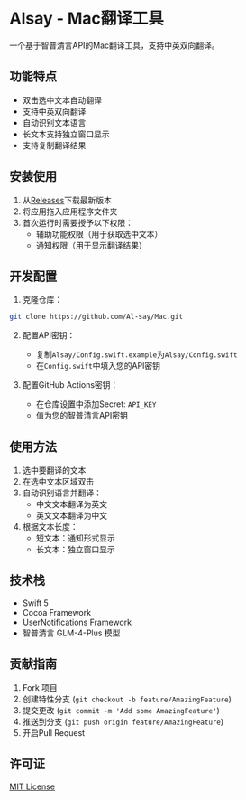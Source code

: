 # Alsay - Mac翻译工具

一个基于智普清言API的Mac翻译工具，支持中英双向翻译。

## 功能特点

- 双击选中文本自动翻译
- 支持中英双向翻译
- 自动识别文本语言
- 长文本支持独立窗口显示
- 支持复制翻译结果

## 安装使用

1. 从[Releases](https://github.com/Al-say/Mac/releases)下载最新版本
2. 将应用拖入应用程序文件夹
3. 首次运行时需要授予以下权限：
   - 辅助功能权限（用于获取选中文本）
   - 通知权限（用于显示翻译结果）

## 开发配置

1. 克隆仓库：
```bash
git clone https://github.com/Al-say/Mac.git
```

2. 配置API密钥：
   - 复制`Alsay/Config.swift.example`为`Alsay/Config.swift`
   - 在`Config.swift`中填入您的API密钥

3. 配置GitHub Actions密钥：
   - 在仓库设置中添加Secret: `API_KEY`
   - 值为您的智普清言API密钥

## 使用方法

1. 选中要翻译的文本
2. 在选中文本区域双击
3. 自动识别语言并翻译：
   - 中文文本翻译为英文
   - 英文文本翻译为中文
4. 根据文本长度：
   - 短文本：通知形式显示
   - 长文本：独立窗口显示

## 技术栈

- Swift 5
- Cocoa Framework
- UserNotifications Framework
- 智普清言 GLM-4-Plus 模型

## 贡献指南

1. Fork 项目
2. 创建特性分支 (`git checkout -b feature/AmazingFeature`)
3. 提交更改 (`git commit -m 'Add some AmazingFeature'`)
4. 推送到分支 (`git push origin feature/AmazingFeature`)
5. 开启Pull Request

## 许可证

[MIT License](LICENSE)
